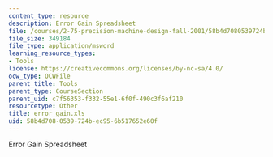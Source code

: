 ```yaml
---
content_type: resource
description: Error Gain Spreadsheet
file: /courses/2-75-precision-machine-design-fall-2001/58b4d7080539724bec956b517652e60f_error_gain.xls
file_size: 349184
file_type: application/msword
learning_resource_types:
- Tools
license: https://creativecommons.org/licenses/by-nc-sa/4.0/
ocw_type: OCWFile
parent_title: Tools
parent_type: CourseSection
parent_uid: c7f56353-f332-55e1-6f0f-490c3f6af210
resourcetype: Other
title: error_gain.xls
uid: 58b4d708-0539-724b-ec95-6b517652e60f
---
```

Error Gain Spreadsheet